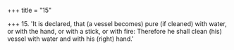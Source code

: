 +++
title = "15"

+++
15. 'It is declared, that (a vessel becomes) pure (if cleaned) with water, or with the hand, or with a stick, or with fire: Therefore he shall clean (his) vessel with water and with his (right) hand.'
